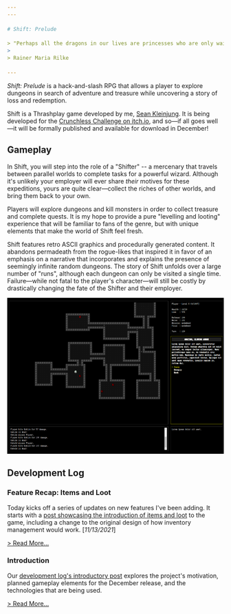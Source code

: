 ```yaml
---
---

# Shift: Prelude

> "Perhaps all the dragons in our lives are princesses who are only waiting to see us act, just  once, with beauty and courage. Perhaps everything that frightens us is, in its deepest essence something helpless that wants our love."
>
> Rainer Maria Rilke

---
```


*Shift: Prelude* is a hack-and-slash RPG that allows a player to explore dungeons in search of adventure and treasure while uncovering a story of loss and redemption.

Shift is a Thrashplay game developed by me, [Sean Kleinjung](https://github.com/skleinjung/). It is being developed for the [Crunchless Challenge on itch.io](https://itch.io/jam/crunchless-challenge), and so&mdash;if all goes well&mdash;it will be formally published and available for download in December!

## Gameplay

In Shift, you will step into the role of a "Shifter" -- a mercenary that travels between parallel worlds to complete tasks for a powerful wizard. Although it's unlikely your employer will ever share *their* motives for these expeditions, yours are quite clear&mdash;collect the riches of other worlds, and bring them back to your own.

Players will explore dungeons and kill monsters in order to collect treasure and complete quests. It is my hope to provide a pure "levelling and looting" experience that will be familiar to fans of the genre, but with unique elements that make the world of Shift feel fresh.

Shift features retro ASCII graphics and procedurally generated content. It abandons permadeath from the rogue-likes that inspired it in favor of an emphasis on a narrative that incorporates and explains the presence of seemingly infinite random dungeons. The story of Shift unfolds over a large number of "runs", although each dungeon can only be visited a single time. Failure&mdash;while not fatal to the player's character&mdash;will still be costly by drastically changing the fate of the Shifter and their employer.

![Shift week one screenshot](../assets/shift/week_1.png)

## Development Log

### Feature Recap: Items and Loot

Today kicks off a series of updates on new features I've been adding. It starts with a [post showcasing the introduction of items and loot](./devlog/features-items-and-loot) to the game, including a change to the original design of how inventory management would work. [*11/13/2021*]

[> Read More...](./devlog/features-items-and-loot)

### Introduction

Our [development log's introductory post](./devlog/introduction) explores the project's motivation, planned gameplay elements for the December release, and the technologies that are being used.

[> Read More...](./devlog/introduction)
